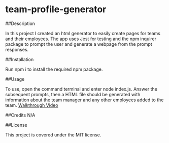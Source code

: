 # team-profile-generator

##Description

In this project I created an html generator to easily create pages for teams and their employees. The app uses Jest for testing and the npm inquirer package to prompt the user and generate a webpage from the prompt responses.

##Installation

Run npm i to install the required npm package.

##Usage

To use, open the command terminal and enter node index.js. Answer the subsequent prompts, then a HTML file should be generated with information about the team manager and any other employees added to the team.
[Walkthrough Video](https://drive.google.com/file/d/13ouTo6rqah2U2Gl715goTg9NOKscOqDR/view)

##Credits N/A

##License

This project is covered under the MIT license.
